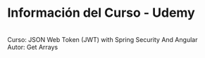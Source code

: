 # Información del Curso - Udemy

<br>Curso: </b> JSON Web Token (JWT) with Spring Security And Angular
<br>Autor: </b> Get Arrays

